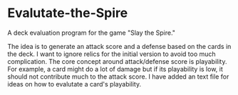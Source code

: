 # Evalutate-the-Spire
A deck evaluation program for the game "Slay the Spire."

The idea is to generate an attack score and a defense based on the cards in the deck. I want to ignore relics for the initial version to avoid too much complication. The core concept around attack/defense score is playability. For example, a card might do a lot of damage but if its playability is low, it should not contribute much to the attack score. I have added an text file for ideas on how to evalutate a card's playability. 
